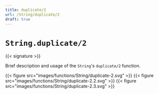```yaml
---
title: duplicate/2
url: /String/duplicate/2
draft: true
---
```


# `String.duplicate/2`

{{< signature >}}

Brief description and usage of the `String`'s `duplicate/2` function.

{{< figure src="images/functions/String/duplicate-2.svg" >}}
{{< figure src="images/functions/String/duplicate-2.2.svg" >}}
{{< figure src="images/functions/String/duplicate-2.3.svg" >}}
